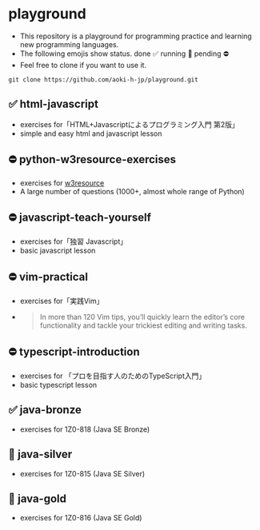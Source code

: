 # playground

- This repository is a playground for programming practice and learning new programming languages.
- The following emojis show status. done :white_check_mark: running :running: pending :no_entry:
- Feel free to clone if you want to use it.

```shell
git clone https://github.com/aoki-h-jp/playground.git
```

## :white_check_mark: html-javascript
- exercises for「HTML+Javascriptによるプログラミング入門 第2版」
- simple and easy html and javascript lesson

## :no_entry: python-w3resource-exercises
- exercises for [w3resource](https://www.w3resource.com/python-exercises/)
- A large number of questions (1000+, almost whole range of Python)

## :no_entry: javascript-teach-yourself
- exercises for「独習 Javascript」
- basic javascript lesson

## :no_entry: vim-practical
- exercises for「実践Vim」
- > In more than 120 Vim tips, you’ll quickly learn the editor’s core functionality and tackle your trickiest editing and writing tasks.

## :no_entry: typescript-introduction
- exercises for 「プロを目指す人のためのTypeScript入門」
- basic typescript lesson
  
## :white_check_mark: java-bronze
- exercises for 1Z0-818 (Java SE Bronze)

## :running: java-silver
- exercises for 1Z0-815 (Java SE Silver)

## :running: java-gold
- exercises for 1Z0-816 (Java SE Gold)
